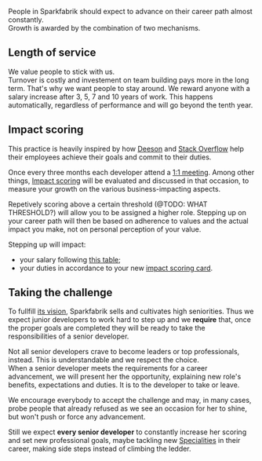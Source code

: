 People in Sparkfabrik should expect to advance on their career path almost constantly.  
Growth is awarded by the combination of two mechanisms.

## Length of service

We value people to stick with us.  
Turnover is costly and investement on team building pays more in the long term. That's why we want people to stay around. We reward anyone with a salary increase after 3, 5, 7 and 10 years of work. This happens automatically, regardless of performance and will go beyond the tenth year.

## Impact scoring

This practice is heavily inspired by how [Deeson](https://www.deeson.co.uk) and [Stack Overflow](https://stackoverflow.com/) help their employees achieve their goals and commit to their duties.

Once every three months each developer attend a [1:1 meeting](/our-company/one-to-one-meetings). Among other things, [Impact scoring](/our-company/impact-scoring) will be evaluated and discussed in that occasion, to measure your growth on the various business-impacting aspects.

Repetively scoring above a certain threshold (@TODO: WHAT THRESHOLD?) will allow you to be assigned a higher role. Stepping up on your career path will then be based on adherence to values and the actual impact you make, not on personal perception of your value.

Stepping up will impact:

* your salary following [this table](/job-roles/salaries#salary-variations);
* your duties in accordance to your new [impact scoring card](/our-company/impact-scoring-cards).

## Taking the challenge

To fullfill [its vision](), Sparkfabrik sells and cultivates high seniorities. Thus we expect junior developers to work hard to step up and we **require** that, once the proper goals are completed they will be ready to take the responsibilities of a senior developer.

Not all senior developers crave to become leaders or top professionals, instead. This is understandable and we respect the choice.  
When a senior developer meets the requirements for a career advancement, we will present her the opportunity, explaining new role's benefits, expectations and duties. It is to the developer to take or leave.

We encourage everybody to accept the challenge and may, in many cases, probe people that already refused as we see an occasion for her to shine, but won't push or force any advancement.

Still we expect **every senior developer** to constantly increase her scoring and set new professional goals, maybe tackling new [Specialities](job-roles/operations#specialities) in their career, making side steps instead of climbing the ledder.